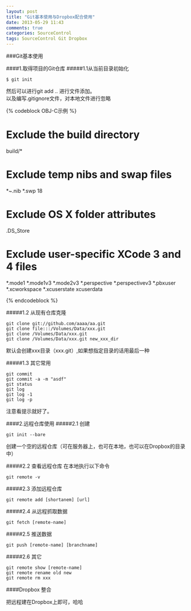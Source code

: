 ```yaml
---
layout: post
title: "Git基本使用与Dropbox配合使用"
date: 2013-05-29 11:43
comments: true
categories: SourceControl
tags: SourceControl Git Dropbox
---
```


###Git基本使用

####1.取得项目的Git仓库
#####1.1从当前目录初始化
```
$ git init
```

然后可以进行git add .. 进行文件添加。  
以及编写.gitignore文件，对本地文件进行忽略

<!-- more -->

{% codeblock OBJ-C示例 %}

 # Exclude the build directory
 build/*
 
 # Exclude temp nibs and swap files
 *~.nib
 *.swp
 18 
 # Exclude OS X folder attributes
 .DS_Store
 
 # Exclude user-specific XCode 3 and 4 files
 *.mode1
 *.mode1v3
 *.mode2v3
 *.perspective
 *.perspectivev3
 *.pbxuser
 *.xcworkspace
 *.xcuserstate
 xcuserdata

{% endcodeblock %}


#####1.2 从现有仓库克隆

```
git clone git://github.com/aaaa/aa.git
git clone file:::/Volumes/Data/xxx.git
git clone /Volumes/Data/xxx.git
git clone /Volumes/Data/xxx.git new_xxx_dir
```

默认会创建xxx目录（xxx.git）,如果想指定目录的话用最后一种

#####1.3 其它常用

```
git commit
git commit -a -m "asdf"
git status
git log
git log -1
git log -p
```

注意看提示就好了。

####2.远程仓库使用
#####2.1 创建
```
git init --bare
```

创建一个空的远程仓库（可在服务器上，也可在本地，也可以在Dropbox的目录中）


#####2.2 查看远程仓库
在本地执行以下命令
```
git remote -v
```

#####2.3 添加远程仓库
```
git remote add [shortanem] [url]
```

#####2.4 从远程抓取数据
```
git fetch [remote-name]
```

#####2.5 推送数据
```
git push [remote-name] [branchname]
```

#####2.6 其它
```
git remote show [remote-name]
git remote rename old new
git remote rm xxx
```


####Dropbox 整合

把远程建在Dropbox上即可，哈哈




